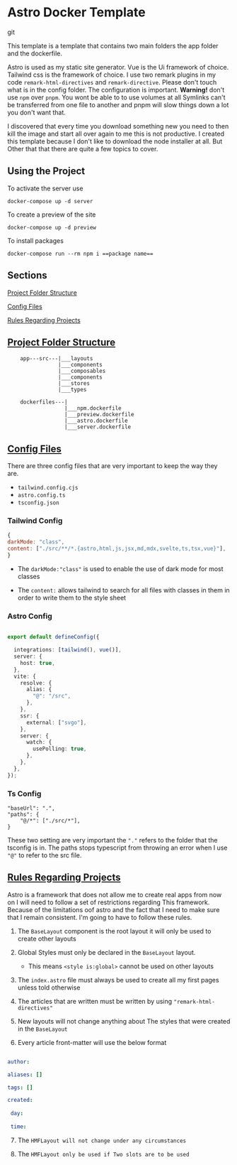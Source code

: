 # Astro Docker Template 
git 

This template is a template that contains two main folders the app folder and the dockerfile. 

Astro is used as my static site generator. Vue is the Ui framework of choice. Tailwind css is the framework of choice.
I use two remark plugins in my code `remark-html-directives` and `remark-directive`. Please don't touch what is in the config folder. 
The configuration is important. **Warning!** don't use `npm` over `pnpm`. You wont be able to to use volumes at all 
Symlinks can't be transferred from one file to another and pnpm will slow things down a lot you don't want that. 

I discovered that every time you download something new you need to then kill the image and start all over again to me this is not productive.
I created this template because I don't like to download the node installer at all. But Other that that there are quite a few topics to cover.


## Using the Project 

To activate the server use 

```
docker-compose up -d server
```

To create a preview of the site
```
docker-compose up -d preview
```

To install packages 

```
docker-compose run --rm npm i ==package name==
```



## Sections 

[Project Folder Structure](#project-folder-structure)

[Config Files](#config-files)

[Rules Regarding Projects](#rules-regarding-projects)


## [Project Folder Structure](#sections) 

```
    app---src---|___layouts
                |___components
                |___composables
                |___components
                |___stores
                |___types

    dockerfiles---|
                  |___npm.dockerfile
                  |___preview.dockerfile
                  |___astro.dockerfile
                  |___server.dockerfile

```


## [Config Files](#sections)

There are three config files that are very important to keep the way they are.

- `tailwind.config.cjs`
- `astro.config.ts`
- `tsconfig.json`

### Tailwind Config

```js
{
darkMode: "class",
content: ["./src/**/*.{astro,html,js,jsx,md,mdx,svelte,ts,tsx,vue}"],
}
```

- The `darkMode:"class"` is used to enable the use of dark mode for most classes

- The `content:` allows tailwind to search for all files with classes in them in order to write them to the style sheet 


### Astro Config

```ts 

export default defineConfig({

  integrations: [tailwind(), vue()],
  server: {
    host: true,
  },
  vite: {
    resolve: {
      alias: {
        "@": "/src",
      },
    },
    ssr: {
      external: ["svgo"],
    },
    server: {
      watch: {
        usePolling: true,
      },
    },
  },
});


```



### Ts Config

```
"baseUrl": ".",
"paths": {
    "@/*": ["./src/*"],
}
```

These two setting are very important the `"."` refers to the folder that the tsconfig is in.
The paths stops typescript from throwing an error when I use `"@"` to refer to the src file.   


## [Rules Regarding Projects](#sections)


Astro is a framework that does not allow me to create real apps from now on I will need to follow a set of restrictions regarding This framework.  
Because of the limitations oof astro and the fact that I need to make sure that I remain consistent. I'm going to have to follow these rules.

1. The `BaseLayout` component is the root layout it will only be used to create other layouts

2. Global Styles must only be declared in the `BaseLayout` layout. 
    
    - This means `<style is:global>` cannot be used on other layouts   

3. The `index.astro` file must always be used to create all my first pages unless told otherwise 

4. The articles that are written must be written by using `"remark-html-directives"`

5. New layouts will not change anything about The styles that were created in the `BaseLayout`

6. Every article front-matter will use the below format

```yaml

author: 

aliases: []

tags: []

created:  
 
 day: 
 
 time: 


```
7. The `HMFLayout will not change under any circumstances`

8. The `HMFLayout only be used if Two slots are to be used`

